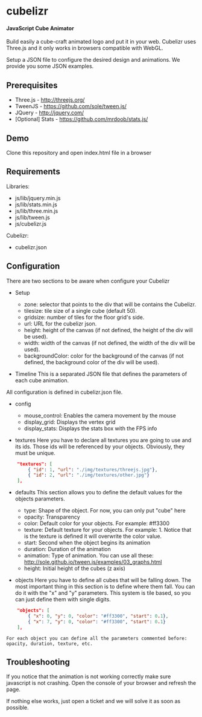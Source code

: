 cubelizr
========

#### JavaScript Cube Animator ####

Build easily a cube-craft animated logo and put it in your web.
Cubelizr uses Three.js and it only works in browsers compatible with WebGL.

Setup a JSON file to configure the desired design and animations.
We provide you some JSON examples.

## Prerequisites
* Three.js - http://threejs.org/
* TweenJS - https://github.com/sole/tween.js/
* JQuery - http://jquery.com/
* [Optional] Stats - https://github.com/mrdoob/stats.js/


## Demo

Clone this repository and open index.html file in a browser

## Requirements

Libraries:
* js/lib/jquery.min.js
* js/lib/stats.min.js
* js/lib/three.min.js
* js/lib/tween.js
* js/cubelizr.js

Cubelizr:
* cubelizr.json

## Configuration


There are two sections to be aware when configure your Cubelizr

* Setup
	* zone: selector that points to the div that will be contains the Cubelizr.
	* tilesize: tile size of a single cube (default 50).
	* gridsize: number of tiles for the floor grid's side.
	* url: URL for the cubelizr json.
	* height: height of the canvas (if not defined, the height of the div will be used).
	* width: width of the canvas (if not defined, the width of the div will be used).
	* backgroundColor: color for the background of the canvas (if not defined, the background color of the div will be used).

* Timeline
	This is a separated JSON file that defines the parameters of each cube animation.


All configuration is defined in cubelizr.json file.

* config
	* mouse_control: Enables the camera movement by the mouse 
	* display_grid: Displays the vertex grid
	* display_stats: Displays the stats box with the FPS info

* textures
	Here you have to declare all textures you are going to use and its ids. Those ids will be referenced by your objects. Obviously, they must be unique.

```json
	"textures": [
		{ "id": 1, "url": "./img/textures/threejs.jpg"},
		{ "id": 2, "url": "./img/textures/other.jpg"}
	],
```

* defaults
	This section allows you to define the default values for the objects parameters.
	* type: Shape of the object. For now, you can only put "cube" here
	* opacity: Transparency
	* color: Default color for your objects. For example: #ff3300
	* texture: Default texture for your objects. For example: 1. Notice that is the texture is defined it will overwrite the color value.
	* start: Second when the object begins its animation
	* duration: Duration of the animation
	* animation: Type of animation. You can use all these: http://sole.github.io/tween.js/examples/03_graphs.html
	* height: Initial height of the cubes (z axis)

* objects
	Here you have to define all cubes that will be falling down. The most important thing in this section is to define where them fall. You can do it with the "x" and "y" parameters.
	This system is tile based, so you can just define them with single digits.

```json
	"objects": [
		{ "x": 0, "y": 0, "color": "#ff3300", "start": 0.1},
		{ "x": 7, "y": 0, "color": "#ff3300", "start": 0.1}
	],
```

	For each object you can define all the parameters commented before: opacity, duration, texture, etc.	


## Troubleshooting

If you notice that the animation is not working correctly make sure javascript is not crashing.
Open the console of your browser and refresh the page.

If nothing else works, just open a ticket and we will solve it as soon as possible.
